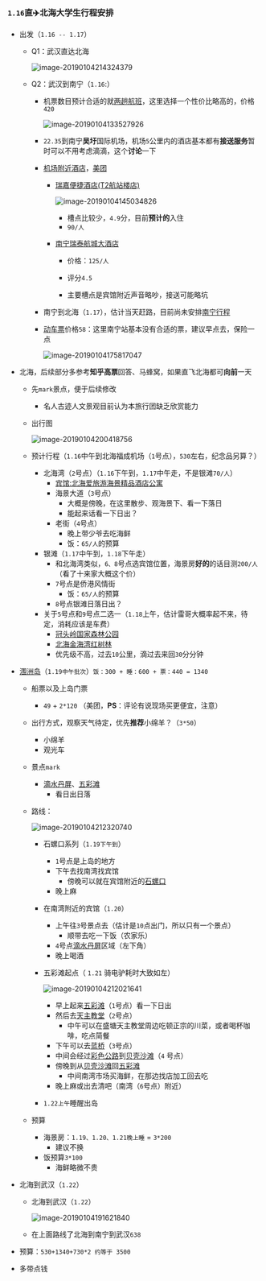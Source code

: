 ### `1.16`直✈️北海大学生行程安排

* 出发（`1.16 -- 1.17`）

  * Q1：武汉直达北海

    ![image-20190104214324379](/Users/outlier/Desktop/CodeForInterview/docs/other/media/image-20190104214324379-6609404.png)

  * Q2：武汉到南宁（`1.16`:）

    * 机票数目预计合适的就[两趟航班](https://flights.ctrip.com/itinerary/oneway/wuh-nng?date=2019-01-16)，这里选择一个性价比略高的，价格`420`

      ![image-20190104133527926](/Users/outlier/Desktop/CodeForInterview/docs/other/media/image-20190104133527926-6580127.png)

    * `22.35`到南宁**吴圩**国际机场，机场`5`公里内的酒店基本都有**接送服务**暂时可以不用考虑滴滴，这个**讨论**一下

    * [机场附近酒店](http://hotels.ctrip.com/hotel/nanning380/sl1951991#ctm_ref=hod_hp_sb_lst)，[美团](https://hotel.meituan.com/nanning/)

      * [瑞嘉便捷酒店(T2航站楼店)](https://hotel.meituan.com/150012198/?ci=2019-01-16&co=2019-01-17#comment)

        ![image-20190104145034826](/Users/outlier/Desktop/CodeForInterview/docs/other/media/image-20190104145034826-6584634.png)

        * 槽点比较少，`4.9`分，目前**预计的**入住
        * `90/人`

      * [南宁瑞泰航城大酒店](http://hotels.ctrip.com/hotel/3000532.html?isFull=F#ctm_ref=hod_sr_lst_dl_n_1_7)

        * 价格：`125/人`

        * 评分`4.5` 

        * 主要槽点是宾馆附近声音略吵，接送可能略坑

    * 南宁到北海（`1.17`），估计当天赶路，目前尚未安排[南宁行程](https://zhuanlan.zhihu.com/p/40121193)

    * [动车票](http://trains.ctrip.com/TrainBooking/Search.aspx?from=nanning&to=beihai&day=2019-01-17&number=&fromCn=%25E5%258D%2597%25E5%25AE%2581&toCn=%25E5%258C%2597%25E6%25B5%25B7&trainstype=gaotie-dongche)价格`58`：这里南宁站基本没有合适的票，建议早点去，保险一点

      ![image-20190104175817047](/Users/outlier/Desktop/CodeForInterview/docs/other/media/image-20190104175817047-6595897.png)

* 北海，后续部分多参考**知乎高票**回答、马蜂窝，如果直飞北海都可**向前**一天

  * 先`mark`景点，便于后续修改

    * 名人古迹人文景观目前认为本旅行团缺乏欣赏能力

  * 出行图

    ![image-20190104200418756](/Users/outlier/Desktop/CodeForInterview/docs/other/media/image-20190104200418756-6603458.png)

  * 预计行程（`1.16`中午到北海福成机场（`1`号点），`530`左右，纪念品另算？）

    * 北海湾（`2`号点）（`1.16`下午到，`1.17`中午走，不是银滩`70/人`）
      * [宾馆:北海爱旅游海景精品酒店公寓](https://hotel.meituan.com/67140421/?ci=2019-01-18&co=2019-01-19)
      * 海景大道（`3`号点）
        * 大概是傍晚，在这里散步、观海景下、看一下落日
        * 能起来话看一下日出？
      * 老街（`4`号点）
        * 晚上带少爷去吃海鲜
        * 饭：`65/人`的预算
    * 银滩（`1.17`中午到，`1.18`下午走）
      * 和北海湾类似，`6、8`号点选宾馆位置，海景房**好的**的话目测`200/人`（看了十来家大概这个价）
      * `7`号点是侨港风情街
        * 饭：`65/人`的预算
      * `8`号点银滩日落日出？
    * 关于`5`号点和`9`号点二选一（`1.18`上午，估计雷哥大概率起不来，待定，消耗应该是车费）
      * [冠头岭国家森林公园](http://www.mafengwo.cn/poi/18972.html)
      * [北海金海湾红树林](http://www.mafengwo.cn/poi/5427065.html)
      * 优先级不高，过去`10`公里，滴过去来回`30`分分钟

* [涠洲岛](https://www.zhihu.com/question/20381905/answer/109060895)（`1.19中午批次`）`饭：300 + 睡：600 + 票：440 = 1340`

  * 船票以及上岛门票

    * `49` + `2*120` （美团，**PS**：评论有说现场买更便宜，注意）

  * 出行方式，观察天气待定，优先**推荐**小绵羊？（`3*50`）

    * 小绵羊
    * 观光车

  * 景点`mark`

    * [滴水丹屏](http://www.mafengwo.cn/poi/5423926.html)、[五彩滩](http://www.mafengwo.cn/poi/5423924.html) 
      * 看日出日落

  * 路线：

    ![image-20190104212320740](/Users/outlier/Desktop/CodeForInterview/docs/other/media/image-20190104212320740-6608200.png)

    * 石螺口系列（`1.19下午到`）

      * `1`号点是上岛的地方
      * 下午去找南湾找宾馆
        * 傍晚可以就在宾馆附近的[石螺口](http://www.mafengwo.cn/poi/5423925.html)
      * 晚上麻

    * 在南湾附近的宾馆（`1.20`）

      * 上午往`3`号景点去（估计是`10`点出门，所以只有一个景点）
        * 顺带去吃一下饭（农家乐）
      * `4`号点[滴水丹屏](http://www.mafengwo.cn/poi/5423926.html)区域（左下角）
      * 晚上喝酒

    * 五彩滩起点（ `1.21` 骑电驴耗时大致如左）

      ![image-20190104212021641](/Users/outlier/Desktop/CodeForInterview/docs/other/media/image-20190104212021641-6608021.png)

      * 早上起来[五彩滩](http://www.mafengwo.cn/poi/5423924.html)（`1`号点）看一下日出
      * 然后去[天主教堂](http://www.mafengwo.cn/poi/5423932.html)（`2`号点）
        * 中午可以在盛塘天主教堂周边吃顿正宗的川菜，或者喝杯咖啡，吃点简餐
      * 下午可以去[蓝桥](http://www.mafengwo.cn/poi/5877378.html)（`3`号点）
      * 中间会经过[彩色公路](http://www.mafengwo.cn/poi/5880225.html)到[贝壳沙滩](http://www.mafengwo.cn/poi/5865136.html)（`4` 号点）
      * 傍晚到从[贝壳沙滩](http://www.mafengwo.cn/poi/5865136.html)回[五彩滩](http://www.mafengwo.cn/poi/5423924.html)
        * 中间南湾市场买海鲜，在那边找店加工回去吃
      * 晚上麻或出去清吧（南湾（`6`号点）附近）

    * `1.22上午`睡醒出岛

  * 预算

    * 海景房：`1.19、1.20、1.21晚上睡` = `3*200`
      * 建议不换
    * 饭预算`3*100`
      * 海鲜略微不贵

* 北海到武汉（`1.22`）

  * 北海到武汉（`1.22`）

    ![image-20190104191621840](/Users/outlier/Desktop/CodeForInterview/docs/other/media/image-20190104191621840-6600581.png)

  * 在上面路线了北海到南宁到武汉`638`

* 预算：`530+1340+730*2 约等于 3500`

* 多带点钱